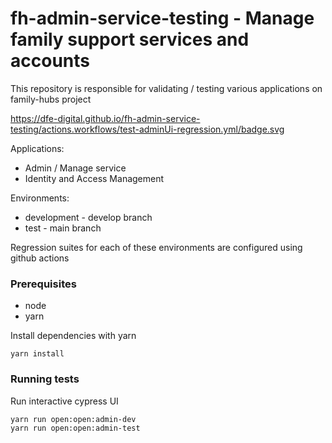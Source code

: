 # fh-admin-service-testing - Manage family support services and accounts

This repository is responsible for validating / testing various applications on family-hubs project

https://dfe-digital.github.io/fh-admin-service-testing/actions.workflows/test-adminUi-regression.yml/badge.svg

Applications:
- Admin / Manage service
- Identity and Access Management

Environments:

- development - develop branch
- test - main branch

Regression suites for each of these environments are configured using github actions

### Prerequisites

- node
- yarn

Install dependencies with yarn

```shell
yarn install
```

### Running tests

Run interactive cypress UI

```shell
yarn run open:open:admin-dev
yarn run open:open:admin-test
```